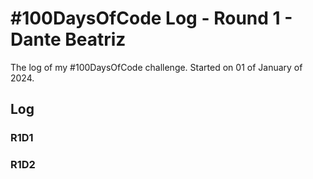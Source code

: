 # #100DaysOfCode Log - Round 1 - Dante Beatriz

The log of my #100DaysOfCode challenge. Started on 01 of January of 2024.

## Log

### R1D1 


### R1D2
